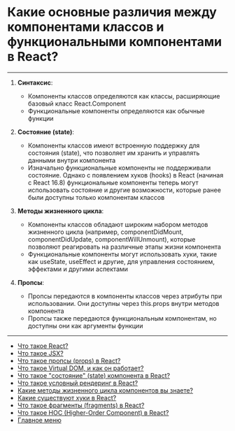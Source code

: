 # Какие основные различия между компонентами классов и функциональными компонентами в React?

---

1. **Синтаксис**:

   - Компоненты классов определяются как классы, расширяющие базовый класс React.Component
   - Функциональные компоненты определяются как обычные функции

2. **Состояние (state)**:

   - Компоненты классов имеют встроенную поддержку для состояния (state), что позволяет им хранить и управлять данными внутри компонента
   - Изначально функциональные компоненты не поддерживали состояние. Однако с появлением хуков (hooks) в React (начиная с React 16.8) функциональные компоненты теперь могут использовать состояние и другие возможности, которые ранее были доступны только компонентам классов

3. **Методы жизненного цикла**:

   - Компоненты классов обладают широким набором методов жизненного цикла (например, componentDidMount, componentDidUpdate, componentWillUnmount), которые позволяют реагировать на различные этапы жизни компонента
   - Функциональные компоненты могут использовать хуки, такие как useState, useEffect и другие, для управления состоянием, эффектами и другими аспектами

4. **Пропсы**:
   - Пропсы передаются в компоненты классов через атрибуты при использовании. Они доступны через this.props внутри методов компонента
   - Пропсы также передаются функциональным компонентам, но доступны они как аргументы функции

---

- [Что такое React?](./reactIs.md)
- [Что такое JSX?](./jsx.md)
- [Что такое пропсы (props) в React?](./props.md)
- [Что такое Virtual DOM, и как он работает?](./virtualDom.md)
- [Что такое "состояние" (state) компонента в React?](./state.md)
- [Что такое условный рендеринг в React?](./ifRender.md)
- [Какие методы жизненного цикла компонентов вы знаете?](./classMethods.md)
- [Какие существуют хуки в React?](./hooks.md)
- [Что такое фрагменты (fragments) в React?](./fragments.md)
- [Что такое HOC (Higher-Order Component) в React?](./hoc.md)
- [Главное меню](../README.md)
